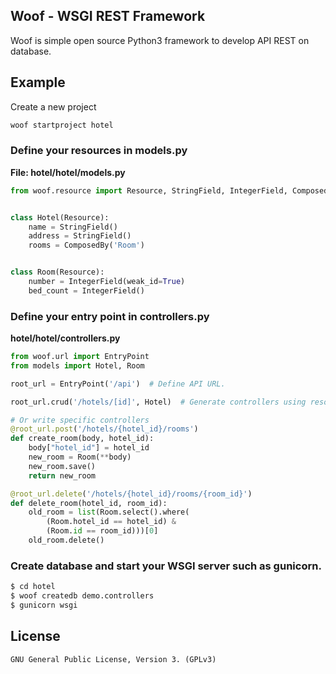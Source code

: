 ## Woof - WSGI REST Framework

Woof is simple open source Python3 framework to develop API REST on database.

## Example

Create a new project 

```bash
woof startproject hotel
```

### Define your resources in models.py

__File: hotel/hotel/models.py__

```python
from woof.resource import Resource, StringField, IntegerField, ComposedBy


class Hotel(Resource):
    name = StringField()
    address = StringField()
    rooms = ComposedBy('Room')


class Room(Resource):
    number = IntegerField(weak_id=True)
    bed_count = IntegerField()
```

### Define your entry point in controllers.py

__hotel/hotel/controllers.py__

```python
from woof.url import EntryPoint
from models import Hotel, Room

root_url = EntryPoint('/api')  # Define API URL.

root_url.crud('/hotels/[id]', Hotel)  # Generate controllers using resource.

# Or write specific controllers
@root_url.post('/hotels/{hotel_id}/rooms')
def create_room(body, hotel_id):
    body["hotel_id"] = hotel_id
    new_room = Room(**body)
    new_room.save()
    return new_room

@root_url.delete('/hotels/{hotel_id}/rooms/{room_id}')
def delete_room(hotel_id, room_id):
    old_room = list(Room.select().where(
        (Room.hotel_id == hotel_id) &
        (Room.id == room_id)))[0]
    old_room.delete()
```

### Create database and start your WSGI server such as gunicorn.

```bash
$ cd hotel
$ woof createdb demo.controllers
$ gunicorn wsgi
```

## License
    GNU General Public License, Version 3. (GPLv3)
